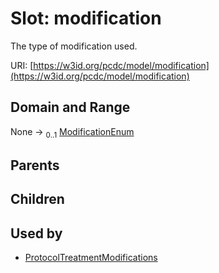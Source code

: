 
# Slot: modification


The type of modification used.

URI: [https://w3id.org/pcdc/model/modification](https://w3id.org/pcdc/model/modification)


## Domain and Range

None &#8594;  <sub>0..1</sub> [ModificationEnum](ModificationEnum.md)

## Parents


## Children


## Used by

 * [ProtocolTreatmentModifications](ProtocolTreatmentModifications.md)
